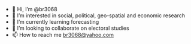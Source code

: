 - 👋 Hi, I’m @br3068
- 👀 I’m interested in social, political, geo-spatial and economic research 
- 🌱 I’m currently learning forecasting
- 💞️ I’m looking to collaborate on electoral studies
- 📫 How to reach me br3068@yahoo.com

<!---
br3068/br3068 is a ✨ special ✨ repository because its `README.md` (this file) appears on your GitHub profile.
You can click the Preview link to take a look at your changes.
--->
